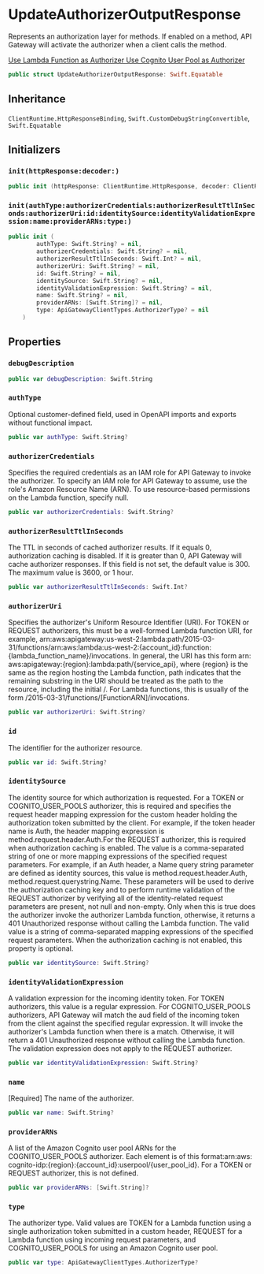# UpdateAuthorizerOutputResponse

Represents an authorization layer for methods. If enabled on a method, API Gateway will activate the authorizer when a client calls the method.

<div class="seeAlso">
<a href="https:​//docs.aws.amazon.com/apigateway/latest/developerguide/apigateway-use-lambda-authorizer.html">Use Lambda Function as Authorizer
<a href="https:​//docs.aws.amazon.com/apigateway/latest/developerguide/apigateway-integrate-with-cognito.html">Use Cognito User Pool as Authorizer
</div>

``` swift
public struct UpdateAuthorizerOutputResponse: Swift.Equatable 
```

## Inheritance

`ClientRuntime.HttpResponseBinding`, `Swift.CustomDebugStringConvertible`, `Swift.Equatable`

## Initializers

### `init(httpResponse:decoder:)`

``` swift
public init (httpResponse: ClientRuntime.HttpResponse, decoder: ClientRuntime.ResponseDecoder? = nil) throws 
```

### `init(authType:authorizerCredentials:authorizerResultTtlInSeconds:authorizerUri:id:identitySource:identityValidationExpression:name:providerARNs:type:)`

``` swift
public init (
        authType: Swift.String? = nil,
        authorizerCredentials: Swift.String? = nil,
        authorizerResultTtlInSeconds: Swift.Int? = nil,
        authorizerUri: Swift.String? = nil,
        id: Swift.String? = nil,
        identitySource: Swift.String? = nil,
        identityValidationExpression: Swift.String? = nil,
        name: Swift.String? = nil,
        providerARNs: [Swift.String]? = nil,
        type: ApiGatewayClientTypes.AuthorizerType? = nil
    )
```

## Properties

### `debugDescription`

``` swift
public var debugDescription: Swift.String 
```

### `authType`

Optional customer-defined field, used in OpenAPI imports and exports without functional impact.

``` swift
public var authType: Swift.String?
```

### `authorizerCredentials`

Specifies the required credentials as an IAM role for API Gateway to invoke the authorizer. To specify an IAM role for API Gateway to assume, use the role's Amazon Resource Name (ARN). To use resource-based permissions on the Lambda function, specify null.

``` swift
public var authorizerCredentials: Swift.String?
```

### `authorizerResultTtlInSeconds`

The TTL in seconds of cached authorizer results. If it equals 0, authorization caching is disabled. If it is greater than 0, API Gateway will cache authorizer responses. If this field is not set, the default value is 300. The maximum value is 3600, or 1 hour.

``` swift
public var authorizerResultTtlInSeconds: Swift.Int?
```

### `authorizerUri`

Specifies the authorizer's Uniform Resource Identifier (URI). For TOKEN or REQUEST authorizers, this must be a well-formed Lambda function URI, for example, arn:​aws:​apigateway:​us-west-2:​lambda:​path/2015-03-31/functions/arn:​aws:​lambda:​us-west-2:​{account\_id}:​function:​{lambda\_function\_name}/invocations. In general, the URI has this form  arn:​aws:​apigateway:​{region}:​lambda:​path/{service\_api}, where {region} is the same as the region hosting the Lambda function, path indicates that the remaining substring in the URI should be treated as the path to the resource, including the initial /. For Lambda functions, this is usually of the form /2015-03-31/functions/\[FunctionARN\]/invocations.

``` swift
public var authorizerUri: Swift.String?
```

### `id`

The identifier for the authorizer resource.

``` swift
public var id: Swift.String?
```

### `identitySource`

The identity source for which authorization is requested. For a TOKEN or COGNITO\_USER\_POOLS authorizer, this is required and specifies the request header mapping expression for the custom header holding the authorization token submitted by the client. For example, if the token header name is Auth, the header mapping expression is  method.request.header.Auth.For the REQUEST authorizer, this is required when authorization caching is enabled. The value is a comma-separated string of one or more mapping expressions of the specified request parameters. For example, if an Auth header, a Name query string parameter are defined as identity sources, this value is method.request.header.Auth, method.request.querystring.Name.  These parameters will be used to derive the authorization caching key and to perform runtime validation of the REQUEST authorizer by verifying all of the identity-related request parameters are present, not null and non-empty. Only when this is true does the authorizer invoke the authorizer Lambda function, otherwise, it returns a 401 Unauthorized response without calling the Lambda function. The valid value is a string of comma-separated mapping expressions of the specified request parameters. When the authorization caching is not enabled, this property is optional.

``` swift
public var identitySource: Swift.String?
```

### `identityValidationExpression`

A validation expression for the incoming identity token. For TOKEN authorizers, this value is a regular expression. For COGNITO\_USER\_POOLS authorizers, API Gateway will match the aud field of the incoming token from the client against the specified regular expression. It will invoke the authorizer's Lambda function when there is a match. Otherwise, it will return a 401 Unauthorized response without calling the Lambda function. The validation expression does not apply to the REQUEST authorizer.

``` swift
public var identityValidationExpression: Swift.String?
```

### `name`

\[Required\] The name of the authorizer.

``` swift
public var name: Swift.String?
```

### `providerARNs`

A list of the Amazon Cognito user pool ARNs for the COGNITO\_USER\_POOLS authorizer. Each element is of this format:​ arn:​aws:​cognito-idp:​{region}:​{account\_id}:​userpool/{user\_pool\_id}. For a TOKEN or REQUEST authorizer, this is not defined.

``` swift
public var providerARNs: [Swift.String]?
```

### `type`

The authorizer type. Valid values are TOKEN for a Lambda function using a single authorization token submitted in a custom header, REQUEST for a Lambda function using incoming request parameters, and COGNITO\_USER\_POOLS for using an Amazon Cognito user pool.

``` swift
public var type: ApiGatewayClientTypes.AuthorizerType?
```
